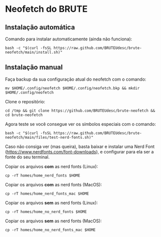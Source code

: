 # Neofetch do BRUTE

## Instalação automática
Comando para instalar automaticamente (ainda não funciona):
```
bash -c "$(curl -fsSL https://raw.github.com/BRUTEUdesc/brute-neofetch/main/install.sh)"
```

## Instalação manual
Faça backup da sua configuração atual do neofetch com o comando:
```
mv $HOME/.config/neofetch $HOME/.config/neofetch.bkp && mkdir $HOME/.config/neofetch
``` 
Clone o repositório:
```
cd /tmp && git clone https://github.com/BRUTEUdesc/brute-neofetch && cd brute-neofetch
```
Agora teste se você consegue ver os símbolos especiais com o comando:
```
bash -c "$(curl -fsSL https://raw.github.com/BRUTEUdesc/brute-neofetch/main/files/test-nerd-fonts.sh)"
```
Caso não consiga ver (mas queira), basta baixar e instalar uma Nerd Font (https://www.nerdfonts.com/font-downloads), e configurar para ela ser a fonte do seu terminal.


Copiar os arquivos **com** as nerd fonts (Linux):
```
cp -rT homes/home_nerd_fonts $HOME
```
Copiar os arquivos **com** as nerd fonts (MacOS):
```
cp -rT homes/home_nerd_fonts_mac $HOME
```
Copiar os arquivos **sem** as nerd fonts (Linux):
```
cp -rT homes/home_no_nerd_fonts $HOME
```
Copiar os arquivos **sem** as nerd fonts (MacOS):
```
cp -rT homes/home_no_nerd_fonts_mac $HOME
```
